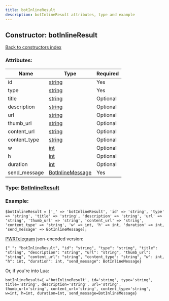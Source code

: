 ```yaml
---
title: botInlineResult
description: botInlineResult attributes, type and example
---
```

## Constructor: botInlineResult  
[Back to constructors index](index.md)



### Attributes:

| Name     |    Type       | Required |
|----------|---------------|----------|
|id|[string](../types/string.md) | Yes|
|type|[string](../types/string.md) | Yes|
|title|[string](../types/string.md) | Optional|
|description|[string](../types/string.md) | Optional|
|url|[string](../types/string.md) | Optional|
|thumb\_url|[string](../types/string.md) | Optional|
|content\_url|[string](../types/string.md) | Optional|
|content\_type|[string](../types/string.md) | Optional|
|w|[int](../types/int.md) | Optional|
|h|[int](../types/int.md) | Optional|
|duration|[int](../types/int.md) | Optional|
|send\_message|[BotInlineMessage](../types/BotInlineMessage.md) | Yes|



### Type: [BotInlineResult](../types/BotInlineResult.md)


### Example:

```
$botInlineResult = ['_' => 'botInlineResult', 'id' => 'string', 'type' => 'string', 'title' => 'string', 'description' => 'string', 'url' => 'string', 'thumb_url' => 'string', 'content_url' => 'string', 'content_type' => 'string', 'w' => int, 'h' => int, 'duration' => int, 'send_message' => BotInlineMessage];
```  

[PWRTelegram](https://pwrtelegram.xyz) json-encoded version:

```
{"_": "botInlineResult", "id": "string", "type": "string", "title": "string", "description": "string", "url": "string", "thumb_url": "string", "content_url": "string", "content_type": "string", "w": int, "h": int, "duration": int, "send_message": BotInlineMessage}
```


Or, if you're into Lua:  


```
botInlineResult={_='botInlineResult', id='string', type='string', title='string', description='string', url='string', thumb_url='string', content_url='string', content_type='string', w=int, h=int, duration=int, send_message=BotInlineMessage}

```



